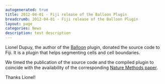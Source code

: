 ```yaml
---
autogenerated: true
title: 2012-04-01 - Fiji release of the Balloon Plugin
breadcrumb: 2012-04-01 - Fiji release of the Balloon Plugin
layout: page
categories: News
description: test description
---
```


Lionel Dupuy, the author of the [Balloon](Balloon ) plugin, donated the source code to Fiji. It is a plugin that helps segmenting cells and cell boundaries.

We timed the publication of the source code and the compiled plugin to coincide with the availability of the corresponding [Nature Methods paper](http://www.nature.com/nmeth/journal/vaop/ncurrent/full/nmeth.1940.html).

Thanks Lionel\!


